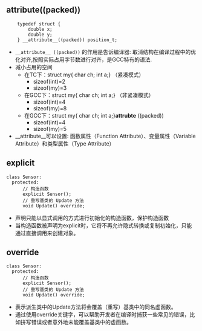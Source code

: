 ## __attribute__((packed))
```
	typedef struct {
		double x;
		double y;
	} __attribute__((packed)) position_t;
```
- `__attribute__ ((packed))` 的作用是告诉编译器: 取消结构在编译过程中的优化对齐,按照实际占用字节数进行对齐，是GCC特有的语法.
- 减小占用的空间
  - 在TC下：struct my{ char ch; int a;}  （紧凑模式）
    - sizeof(int)=2
    - sizeof(my)=3
  - 在GCC下：struct my{ char ch; int a;}  （非紧凑模式）
    - sizeof(int)=4
    - sizeof(my)=8
  - 在GCC下：struct my{ char ch; int a;}__attrubte__ ((packed)) 
    - sizeof(int)=4
    - sizeof(my)=5
- __attribute__可以设置: 函数属性（Function Attribute）、变量属性（Variable Attribute）和类型属性（Type Attribute）

## explicit
```
class Sensor:
  protected:
      // 构造函数
      explicit Sensor();
      // 重写基类的 Update 方法
      void Update() override;
```
- 声明只能以显式调用的方式进行初始化的构造函数，保护构造函数
- 当构造函数被声明为explicit时，它将不再允许隐式转换或复制初始化，只能通过直接调用来创建对象。

## override
```
class Sensor:
  protected:
      // 构造函数
      explicit Sensor();
      // 重写基类的 Update 方法
      void Update() override;
```
- 表示派生类中的Update方法将会覆盖（重写）基类中的同名虚函数。
- 通过使用override关键字，可以帮助开发者在编译时捕获一些常见的错误，比如拼写错误或者意外地未能覆盖基类中的虚函数。
